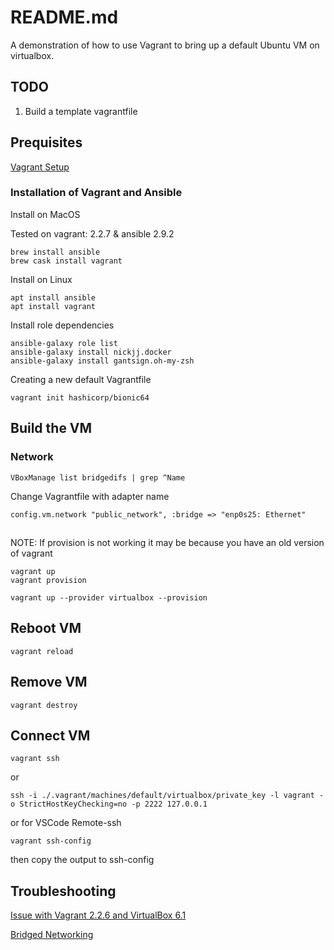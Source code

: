 # README.md
A demonstration of how to use Vagrant to bring up a default Ubuntu VM on virtualbox.  
## TODO
1. Build a template vagrantfile

## Prequisites
[Vagrant Setup](https://www.vagrantup.com/intro/getting-started/project_setup.html)

### Installation of Vagrant and Ansible
Install on MacOS 

Tested on vagrant: 2.2.7 & ansible 2.9.2

```
brew install ansible
brew cask install vagrant
```

Install on Linux
```
apt install ansible
apt install vagrant
```

Install role dependencies
```
ansible-galaxy role list
ansible-galaxy install nickjj.docker
ansible-galaxy install gantsign.oh-my-zsh 
```

Creating a new default Vagrantfile
```
vagrant init hashicorp/bionic64
```

## Build the VM

### Network
```
VBoxManage list bridgedifs | grep ^Name
```

Change Vagrantfile with adapter name
```
config.vm.network "public_network", :bridge => "enp0s25: Ethernet"
```

## 
NOTE: If provision is not working it may be because you have an old version of vagrant 
```
vagrant up
vagrant provision
```

```
vagrant up --provider virtualbox --provision
```

## Reboot VM
```
vagrant reload
```

## Remove VM
```
vagrant destroy
```
## Connect VM 
```
vagrant ssh
```

or

```
ssh -i ./.vagrant/machines/default/virtualbox/private_key -l vagrant -o StrictHostKeyChecking=no -p 2222 127.0.0.1
```

or for VSCode Remote-ssh
```
vagrant ssh-config
``` 
then copy the output to ssh-config

## Troubleshooting

[Issue with Vagrant 2.2.6 and VirtualBox 6.1](https://github.com/oracle/vagrant-boxes/issues/178)

[Bridged Networking](https://github.com/daftlabs/creed/wiki/Set-up-Vagrant-network-bridge)
